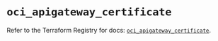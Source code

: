 # `oci_apigateway_certificate`

Refer to the Terraform Registry for docs: [`oci_apigateway_certificate`](https://registry.terraform.io/providers/oracle/oci/6.37.0/docs/resources/apigateway_certificate).
